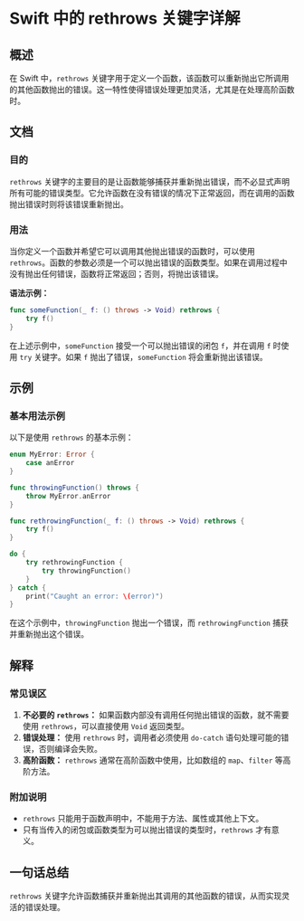 <!--
Meta Description: # Swift 中的 rethrows 关键字详解 ## 概述 在 Swift 中，`rethrows` 关键字用于定义一个函数，该函数可以重新抛出它所调用的其他函数抛出的错误。这一特性使得错误处理更加灵活，尤其是在处理高阶函数时。 ## 文档 ### 目的 `rethrows` 关键字的主要目的是...
Meta Keywords: rethrows, try, swift, func, somefunction
-->

# Swift 中的 rethrows 关键字详解

## 概述
在 Swift 中，`rethrows` 关键字用于定义一个函数，该函数可以重新抛出它所调用的其他函数抛出的错误。这一特性使得错误处理更加灵活，尤其是在处理高阶函数时。

## 文档
### 目的
`rethrows` 关键字的主要目的是让函数能够捕获并重新抛出错误，而不必显式声明所有可能的错误类型。它允许函数在没有错误的情况下正常返回，而在调用的函数抛出错误时则将该错误重新抛出。

### 用法
当你定义一个函数并希望它可以调用其他抛出错误的函数时，可以使用 `rethrows`。函数的参数必须是一个可以抛出错误的函数类型。如果在调用过程中没有抛出任何错误，函数将正常返回；否则，将抛出该错误。

**语法示例：**
```swift
func someFunction(_ f: () throws -> Void) rethrows {
    try f()
}
```

在上述示例中，`someFunction` 接受一个可以抛出错误的闭包 `f`，并在调用 `f` 时使用 `try` 关键字。如果 `f` 抛出了错误，`someFunction` 将会重新抛出该错误。

## 示例
### 基本用法示例
以下是使用 `rethrows` 的基本示例：

```swift
enum MyError: Error {
    case anError
}

func throwingFunction() throws {
    throw MyError.anError
}

func rethrowingFunction(_ f: () throws -> Void) rethrows {
    try f()
}

do {
    try rethrowingFunction {
        try throwingFunction()
    }
} catch {
    print("Caught an error: \(error)")
}
```

在这个示例中，`throwingFunction` 抛出一个错误，而 `rethrowingFunction` 捕获并重新抛出这个错误。

## 解释
### 常见误区
1. **不必要的 `rethrows`：** 如果函数内部没有调用任何抛出错误的函数，就不需要使用 `rethrows`，可以直接使用 `Void` 返回类型。
2. **错误处理：** 使用 `rethrows` 时，调用者必须使用 `do-catch` 语句处理可能的错误，否则编译会失败。
3. **高阶函数：** `rethrows` 通常在高阶函数中使用，比如数组的 `map`、`filter` 等高阶方法。

### 附加说明
- `rethrows` 只能用于函数声明中，不能用于方法、属性或其他上下文。
- 只有当传入的闭包或函数类型为可以抛出错误的类型时，`rethrows` 才有意义。

## 一句话总结
`rethrows` 关键字允许函数捕获并重新抛出其调用的其他函数的错误，从而实现灵活的错误处理。
